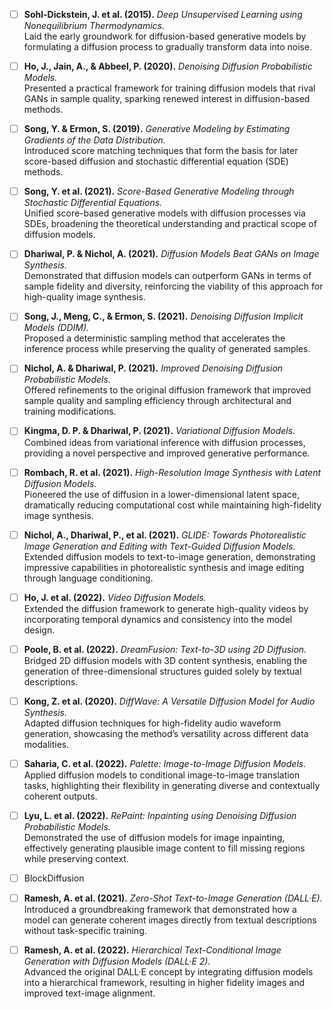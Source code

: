 - [ ] **Sohl-Dickstein, J. et al. (2015).** *Deep Unsupervised Learning using Nonequilibrium Thermodynamics.*  
  Laid the early groundwork for diffusion-based generative models by formulating a diffusion process to gradually transform data into noise.

- [ ] **Ho, J., Jain, A., & Abbeel, P. (2020).** *Denoising Diffusion Probabilistic Models.*  
  Presented a practical framework for training diffusion models that rival GANs in sample quality, sparking renewed interest in diffusion-based methods.

- [ ] **Song, Y. & Ermon, S. (2019).** *Generative Modeling by Estimating Gradients of the Data Distribution.*  
  Introduced score matching techniques that form the basis for later score-based diffusion and stochastic differential equation (SDE) methods.

- [ ] **Song, Y. et al. (2021).** *Score-Based Generative Modeling through Stochastic Differential Equations.*  
  Unified score-based generative models with diffusion processes via SDEs, broadening the theoretical understanding and practical scope of diffusion models.

- [ ] **Dhariwal, P. & Nichol, A. (2021).** *Diffusion Models Beat GANs on Image Synthesis.*  
  Demonstrated that diffusion models can outperform GANs in terms of sample fidelity and diversity, reinforcing the viability of this approach for high-quality image synthesis.

- [ ] **Song, J., Meng, C., & Ermon, S. (2021).** *Denoising Diffusion Implicit Models (DDIM).*  
  Proposed a deterministic sampling method that accelerates the inference process while preserving the quality of generated samples.

- [ ] **Nichol, A. & Dhariwal, P. (2021).** *Improved Denoising Diffusion Probabilistic Models.*  
  Offered refinements to the original diffusion framework that improved sample quality and sampling efficiency through architectural and training modifications.

- [ ] **Kingma, D. P. & Dhariwal, P. (2021).** *Variational Diffusion Models.*  
  Combined ideas from variational inference with diffusion processes, providing a novel perspective and improved generative performance.

- [ ] **Rombach, R. et al. (2021).** *High-Resolution Image Synthesis with Latent Diffusion Models.*  
  Pioneered the use of diffusion in a lower-dimensional latent space, dramatically reducing computational cost while maintaining high-fidelity image synthesis.

- [ ] **Nichol, A., Dhariwal, P., et al. (2021).** *GLIDE: Towards Photorealistic Image Generation and Editing with Text-Guided Diffusion Models.*  
  Extended diffusion models to text-to-image generation, demonstrating impressive capabilities in photorealistic synthesis and image editing through language conditioning.

- [ ] **Ho, J. et al. (2022).** *Video Diffusion Models.*  
  Extended the diffusion framework to generate high-quality videos by incorporating temporal dynamics and consistency into the model design.

- [ ] **Poole, B. et al. (2022).** *DreamFusion: Text-to-3D using 2D Diffusion.*  
  Bridged 2D diffusion models with 3D content synthesis, enabling the generation of three-dimensional structures guided solely by textual descriptions.

- [ ] **Kong, Z. et al. (2020).** *DiffWave: A Versatile Diffusion Model for Audio Synthesis.*  
  Adapted diffusion techniques for high-fidelity audio waveform generation, showcasing the method’s versatility across different data modalities.

- [ ] **Saharia, C. et al. (2022).** *Palette: Image-to-Image Diffusion Models.*  
  Applied diffusion models to conditional image-to-image translation tasks, highlighting their flexibility in generating diverse and contextually coherent outputs.

- [ ] **Lyu, L. et al. (2022).** *RePaint: Inpainting using Denoising Diffusion Probabilistic Models.*  
  Demonstrated the use of diffusion models for image inpainting, effectively generating plausible image content to fill missing regions while preserving context.

- [ ] BlockDiffusion

- [ ] **Ramesh, A. et al. (2021).** *Zero-Shot Text-to-Image Generation (DALL·E).*  
  Introduced a groundbreaking framework that demonstrated how a model can generate coherent images directly from textual descriptions without task-specific training.

- [ ] **Ramesh, A. et al. (2022).** *Hierarchical Text-Conditional Image Generation with Diffusion Models (DALL·E 2).*  
  Advanced the original DALL·E concept by integrating diffusion models into a hierarchical framework, resulting in higher fidelity images and improved text-image alignment.


